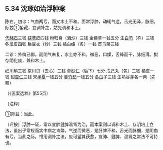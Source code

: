 ## 5.34 沈琢如治浮肿案

陈右。初诊：气血两亏，而又木土不和。面常浮肿，动辄气逆，舌光无泽，脉细。际兹①蛰藏，宜调补之，姑先调和木土。

[代赭石](https://www.gmzyjc.com/read/bc/bc10-0.0.4.0.0.md)三钱 [茯苓](https://www.gmzyjc.com/read/bc/bc05-0.0.1.0.0.md)皮四钱 粉归身（酒炒）三钱 金佛草一钱五分 生[白芍](https://www.gmzyjc.com/read/bc/bc17-0.3.4.0.0.md)（杵）三钱 [冬瓜](https://www.gmzyjc.com/read/bc/bc05-0.0.18.0.0.md)皮四钱 扁豆衣（炒）三钱 橘白络（炙）一钱 [首乌](https://www.gmzyjc.com/read/bc/bc17-0.3.2.0.0.md)藤三钱

二诊：外侮已御，而阴气未复，水土亦不和。微恶，口燥，舌绛而干，脉细滑。拟存阴化痰，兼和木土。

细川斛三钱 京川贝（去心）二钱 青[砂仁](https://www.gmzyjc.com/read/bc/bc04-0.0.4.0.0.md)（后下）七分 戊己丸（包）二钱 橘皮一钱 甜[杏仁](https://www.gmzyjc.com/read/bc/bc16-0.3.1.0.0.md)三钱 宋[半夏](https://www.gmzyjc.com/read/bc/bc16-0.1.1.0.0.md)一钱五分 姜[竹茹](https://www.gmzyjc.com/read/bc/bc16-0.2.5.0.0.md)一钱五分 [冬瓜](https://www.gmzyjc.com/read/bc/bc05-0.0.18.0.0.md)子三钱 生熟谷芽各一两（先煎）

（《医案选粹》第55页）

〔注释〕

①际兹：当此。

〔评按〕浮肿一证，常以宣肺健脾温肾为治，而本案则以调和木土、存阴培土立法，虽出乎常规而实中病之肯綮。气逆而微恶，是肝脾不和，舌光而脉细，是阴血有亏，当此之际，惟用调补之法，庶可望其获愈，宣肺、健脾、温肾之常法不可恃也。
